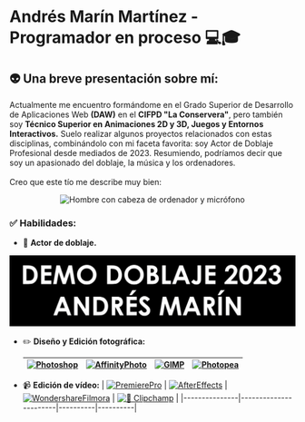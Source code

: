 # Andrés Marín Martínez - Programador en proceso 💻🎓

## 👽 Una breve presentación sobre mí:
Actualmente me encuentro formándome en el Grado Superior de Desarrollo de Aplicaciones Web **(DAW)** en el **CIFPD "La Conservera"**, pero también soy **Técnico Superior en Animaciones 2D y 3D, Juegos y Entornos Interactivos.** Suelo realizar algunos proyectos relacionados con estas disciplinas, combinándolo con mi faceta favorita: soy Actor de Doblaje Profesional desde mediados de 2023. Resumiendo, podríamos decir que soy un apasionado del doblaje, la música y los ordenadores.<br><br>Creo que este tío me describe muy bien:

<div align="center">
  <img src="https://github.com/AndyMMtnz/Personalized-Icons/blob/main/giphyrecortado.gif" alt="Hombre con cabeza de ordenador y micrófono">
</div>

### ✅ Habilidades:

  - 🎤 **Actor de doblaje.**
  <div align="center">
  <a href="https://www.youtube.com/watch?v=1lvKrrHUFr0" target="_blank">
    <kbd>
  <img src="https://github.com/AndyMMtnz/Personalized-Icons/blob/main/Captura%20de%20pantalla%202024-10-27%20155034.png" alt="DEMO DOBLAJE 2023" width="750"/>
    </kbd>
  </a>
</div>

  - ✏️ **Diseño y Edición fotográfica:**<br>

      | [![Photoshop](https://img.shields.io/badge/Adobe_Photoshop-31A8FF?style=flat&logo=adobe-photoshop&logoColor=white)](https://www.adobe.com/products/photoshop.html) | [![AffinityPhoto](https://img.shields.io/badge/Affinity_Photo-4E3188?style=flat&logo=affinityphoto&logoColor=white)](https://affinity.serif.com/es/photo/?srsltid=AfmBOory5BvYx1VAeqDTK0P5biQB4oRzliU6cG8udbjSVk1eCEgi2XeL) | [![GIMP](https://img.shields.io/badge/GIMP-5C5543?style=flat&logo=gimp&logoColor=white)](https://www.gimp.org/) | [![Photopea](https://img.shields.io/badge/Photopea-18A497?style=flat&logo=photopea&logoColor=white)](https://www.photopea.com/) |
      |---------------|-----------------------|----------|----------|
  - 📹 **Edición de vídeo:**
      | [![PremierePro](https://img.shields.io/badge/Adobe_Premiere_Pro-9999FF?style=flat&logo=adobepremierepro&logoColor=white)](https://www.adobe.com/es/products/premiere.html) | [![AfterEffects](https://img.shields.io/badge/Adobe_After_Effects-9999FF?style=flat&logo=adobeaftereffects&logoColor=white)](https://www.adobe.com/es/products/aftereffects.html) | [![WondershareFilmora](https://img.shields.io/badge/Wondershare_Filmora-07273D?style=flat&logo=wondersharefilmora&logoColor=white)](https://filmora.wondershare.net/es/editor-de-video/ad-filmora.html?gad_source=1&gclid=Cj0KCQjwpvK4BhDUARIsADHt9sQLmQn08eZONfUMDh0AP6Cxn1sz3r5BWmiZVZ30JVUFI7Lv0bLRxuEaAiyiEALw_wcB) | [![🎥 Clipchamp](https://img.shields.io/badge/🎥%20ClipChamp-9146FF?style=flat)](https://www.clipchamp.com/) |
      |---------------|-----------------------|----------|----------|
<!--
**AndyMMtnz/AndyMMtnz** is a ✨ _special_ ✨ repository because its `README.md` (this file) appears on your GitHub profile.

Here are some ideas to get you started:

- 🔭 I’m currently working on ...
- 🌱 I’m currently learning ...
- 👯 I’m looking to collaborate on ...
- 🤔 I’m looking for help with ...
- 💬 Ask me about ...
- 📫 How to reach me: ...
- 😄 Pronouns: ...
- ⚡ Fun fact: ...
-->
